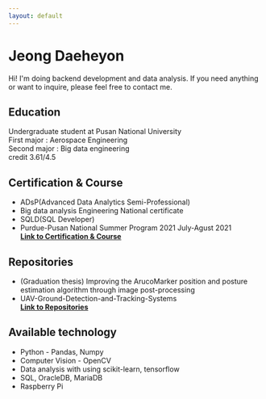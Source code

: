 ```yaml
---
layout: default
---
```


# Jeong Daeheyon
Hi! I'm doing backend development and data analysis. If you need anything or want to inquire, please feel free to contact me.  

## Education
Undergraduate student at Pusan National University  
First major : Aerospace Engineering  
Second major : Big data engineering  
credit 3.61/4.5  

## Certification & Course
*   ADsP(Advanced Data Analytics Semi-Professional)  
*   Big data analysis Engineering National certificate  
*   SQLD(SQL Developer)  
*   Purdue-Pusan National Summer Program 2021 July-Agust 2021  
<strong>[Link to Certification & Course](https://github.com/Jeong-Daniel/certification)</strong>

## Repositories
*   (Graduation thesis) Improving the ArucoMarker position and posture estimation algorithm through image post-processing
*   UAV-Ground-Detection-and-Tracking-Systems  
<strong>[Link to Repositories](https://github.com/Jeong-Daniel?tab=repositories)</strong>

## Available technology
* Python - Pandas, Numpy
* Computer Vision - OpenCV
* Data analysis with using scikit-learn, tensorflow
* SQL, OracleDB, MariaDB
* Raspberry Pi